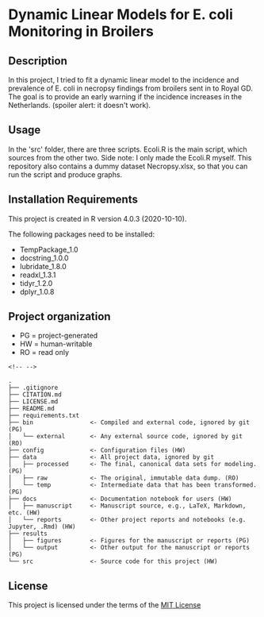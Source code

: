 # Dynamic Linear Models for E. coli Monitoring in Broilers

## Description

In this project, I tried to fit a dynamic linear model to the incidence and prevalence of E. coli in necropsy findings from broilers sent in to Royal GD. The goal is to provide an early warning if the incidence increases in the Netherlands. (spoiler alert: it doesn't work).

## Usage

In the 'src' folder, there are three scripts. Ecoli.R is the main script, which sources from the other two. Side note: I only made the Ecoli.R myself.
This repository also contains a dummy dataset Necropsy.xlsx, so that you can run the script and produce graphs.

## Installation Requirements

This project is created in R version 4.0.3 (2020-10-10).

The following packages need to be installed:

-   TempPackage_1.0
-   docstring_1.0.0
-   lubridate_1.8.0
-   readxl_1.3.1
-   tidyr_1.2.0
-   dplyr_1.0.8

## Project organization

-   PG = project-generated
-   HW = human-writable
-   RO = read only

```{=html}
<!-- -->
```
    .
    ├── .gitignore
    ├── CITATION.md
    ├── LICENSE.md
    ├── README.md
    ├── requirements.txt
    ├── bin                <- Compiled and external code, ignored by git (PG)
    │   └── external       <- Any external source code, ignored by git (RO)
    ├── config             <- Configuration files (HW)
    ├── data               <- All project data, ignored by git
    │   ├── processed      <- The final, canonical data sets for modeling. (PG)
    │   ├── raw            <- The original, immutable data dump. (RO)
    │   └── temp           <- Intermediate data that has been transformed. (PG)
    ├── docs               <- Documentation notebook for users (HW)
    │   ├── manuscript     <- Manuscript source, e.g., LaTeX, Markdown, etc. (HW)
    │   └── reports        <- Other project reports and notebooks (e.g. Jupyter, .Rmd) (HW)
    ├── results
    │   ├── figures        <- Figures for the manuscript or reports (PG)
    │   └── output         <- Other output for the manuscript or reports (PG)
    └── src                <- Source code for this project (HW)

## License

This project is licensed under the terms of the [MIT License](/LICENSE.md)
